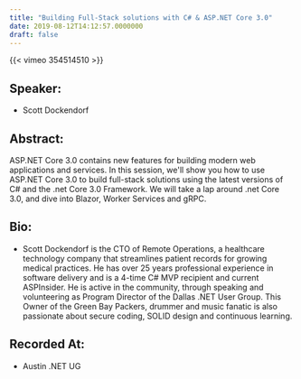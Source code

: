 ```yaml
---
title: "Building Full-Stack solutions with C# & ASP.NET Core 3.0"
date: 2019-08-12T14:12:57.0000000
draft: false
---
```


{{< vimeo 354514510 >}}

## Speaker:

 - Scott Dockendorf

## Abstract:

<p>ASP.NET Core 3.0 contains new features for building modern web applications and services. In this session, we'll show you how to use ASP.NET Core 3.0 to build full-stack solutions using the latest versions of C# and the .net Core 3.0 Framework. We will take a lap around .net Core 3.0, and dive into Blazor, Worker Services and gRPC.</p>

## Bio:

 - <p>Scott Dockendorf is the CTO of Remote Operations, a healthcare technology company that streamlines patient records for growing medical practices. He has over 25 years professional experience in software delivery and is a 4-time C# MVP recipient and current ASPInsider. He is active in the community, through speaking and volunteering as Program Director of the Dallas .NET User Group. This Owner of the Green Bay Packers, drummer and music fanatic is also passionate about secure coding, SOLID design and continuous learning.</p>

## Recorded At:

 - Austin .NET UG


